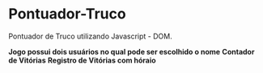 # Pontuador-Truco
Pontuador de Truco utilizando Javascript - DOM. 

**Jogo possui dois usuários no qual pode ser escolhido o nome** 
**Contador de Vitórias** 
**Registro de Vitórias com hóraio** 
